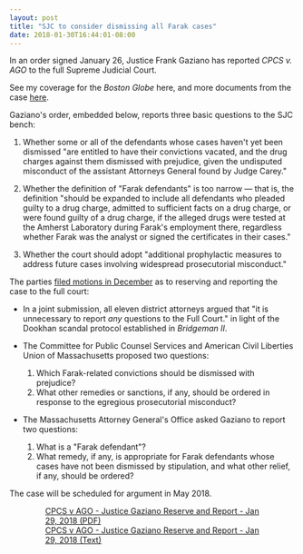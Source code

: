 ```yaml
---
layout: post
title: "SJC to consider dismissing all Farak cases"
date: 2018-01-30T16:44:01-08:00
---
```


In an order signed January 26, Justice Frank Gaziano has reported *CPCS v. AGO* to the full Supreme Judicial Court. 

See my coverage for the *Boston Globe* here, and more documents from the case [here](https://shawnmusgrave.github.io/farak-dookhan/documents/farak/farak-documents.html#cpcs-ago). 

Gaziano's order, embedded below, reports three basic questions to the SJC bench: 

1. Whether some or all of the defendants whose cases haven't yet been dismissed "are entitled to have their convictions vacated, and the drug charges against them dismissed with prejudice, given the undisputed misconduct of the assistant Attorneys General found by Judge Carey."

2. Whether the definition of "Farak defendants" is too narrow — that is, the definition "should be expanded to include all defendants who pleaded guilty to a drug charge, admitted to sufficient facts on a drug charge, or were found guilty of a drug charge, if the alleged drugs were tested at the Amherst Laboratory during Farak's employment there, regardless whether Farak was the analyst or signed the certificates in their cases." 

3. Whether the court should adopt "additional prophylactic measures to address future cases involving widespread prosecutorial misconduct."

The parties [filed motions in December](https://shawnmusgrave.github.io/farak-dookhan/documents/farak/farak-documents.html#cpcs-ago-dec2017-reserve-report-working-groups) as to reserving and reporting the case to the full court: 

- In a joint submission, all eleven district attorneys argued that "it is unnecessary to report *any* questions to the Full Court." in light of the Dookhan scandal protocol established in *Bridgeman II*.

- The Committee for Public Counsel Services and American Civil Liberties Union of Massachusetts proposed two questions: 
	1. Which Farak-related convictions should be dismissed with prejudice?
	2. What other remedies or sanctions, if any, should be ordered in response to the egregious prosecutorial misconduct? 

- The Massachusetts Attorney General's Office asked Gaziano to report two questions: 
	1. What is a "Farak defendant"?
	2. What remedy, if any, is appropriate for Farak defendants whose cases have not been dismissed by stipulation, and what other relief, if any, should be ordered? 

The case will be scheduled for argument in May 2018. 

<div style="width:75%; margin-right: auto; margin-left: auto">
	<div id="DV-viewer-4362105-CPCS-v-AGO-Justice-Gaziano-Reserve-and-Report" class="DC-embed DC-embed-document DV-container"></div><script src="//assets.documentcloud.org/viewer/loader.js"></script><script>  DV.load("https://www.documentcloud.org/documents/4362105-CPCS-v-AGO-Justice-Gaziano-Reserve-and-Report.js", {  responsive: true,    height: 500,    sidebar: false,    container: "#DV-viewer-4362105-CPCS-v-AGO-Justice-Gaziano-Reserve-and-Report"  });</script><noscript>  <a href="https://assets.documentcloud.org/documents/4362105/CPCS-v-AGO-Justice-Gaziano-Reserve-and-Report.pdf">CPCS v AGO - Justice Gaziano Reserve and Report - Jan 29, 2018 (PDF)</a>  <br />  <a href="https://assets.documentcloud.org/documents/4362105/CPCS-v-AGO-Justice-Gaziano-Reserve-and-Report.txt">CPCS v AGO - Justice Gaziano Reserve and Report - Jan 29, 2018 (Text)</a></noscript>
</div>
